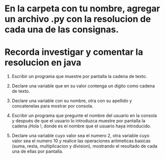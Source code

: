 # En la carpeta con tu nombre, agregar un archivo .py con la resolucion de cada una de las consignas. 
# Recorda investigar y comentar la resolucion en java

1. Escribir un programa que muestre por pantalla la cadena de texto.

2. Declare una variable que en su valor contenga un digito como cadena de texto.

3.  Declare una variable con su nombre, otra con su apellido y concatenelas para mostrar por consola.

4. Escribir un programa que pregunte el nombre del usuario en la consola y después de que el usuario lo introduzca 
 muestre por pantalla la cadena ¡Hola <nombre>!, donde <nombre> es el nombre que el usuario haya introducido.

5. Declare una variable cuyo valor sea el numero 2, otra variable cuyo valor sea el numero 10 y realice las operaciones aritmeticas basicas (suma, resta, multiplicacion y division), mostrando el resultado de cada una de ellas por pantalla. 


